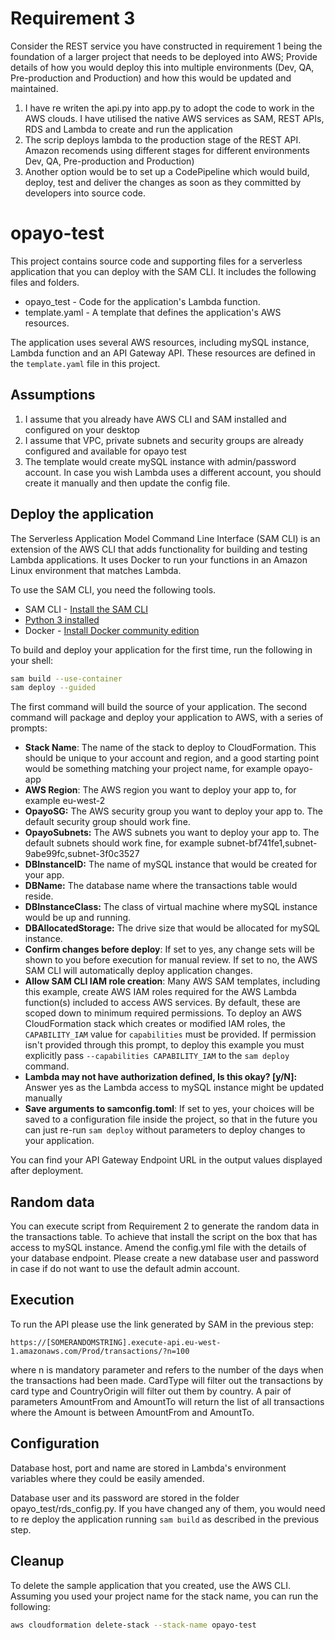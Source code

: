 # Requirement 3
Consider the REST service you have constructed in requirement 1 being the
foundation of a larger project that needs to be deployed into AWS; Provide details of
how you would deploy this into multiple environments (Dev, QA, Pre-production and
Production) and how this would be updated and maintained.

1) I have re writen the api.py into app.py to adopt the code to work in the AWS clouds. I have utilised the native AWS services as SAM, REST APIs, RDS and Lambda to create and run the application
2) The scrip deploys lambda to the production stage of the REST API. Amazon recomends using different stages for different environments Dev, QA, Pre-production and
Production)
3) Another option would be to set up a CodePipeline which would build, deploy, test and deliver the changes as soon as they committed by developers into source code.

# opayo-test

This project contains source code and supporting files for a serverless application that you can deploy with the SAM CLI. It includes the following files and folders.

- opayo_test - Code for the application's Lambda function.
- template.yaml - A template that defines the application's AWS resources.

The application uses several AWS resources, including mySQL instance, Lambda function and an API Gateway API. These resources are defined in the `template.yaml` file in this project.

## Assumptions
1. I assume that you already have AWS CLI and SAM installed and configured on your desktop 
2. I assume that VPC, private subnets and security groups are already configured and available for opayo test
3. The template would create mySQL instance with admin/password account. In case you wish Lambda uses a different account, you should create it manually and then update the config file.

## Deploy the application

The Serverless Application Model Command Line Interface (SAM CLI) is an extension of the AWS CLI that adds functionality for building and testing Lambda applications. It uses Docker to run your functions in an Amazon Linux environment that matches Lambda. 

To use the SAM CLI, you need the following tools.

* SAM CLI - [Install the SAM CLI](https://docs.aws.amazon.com/serverless-application-model/latest/developerguide/serverless-sam-cli-install.html)
* [Python 3 installed](https://www.python.org/downloads/)
* Docker - [Install Docker community edition](https://hub.docker.com/search/?type=edition&offering=community)

To build and deploy your application for the first time, run the following in your shell:

```bash
sam build --use-container
sam deploy --guided
```

The first command will build the source of your application. The second command will package and deploy your application to AWS, with a series of prompts:

* **Stack Name**: The name of the stack to deploy to CloudFormation. This should be unique to your account and region, and a good starting point would be something matching your project name, for example opayo-app
* **AWS Region**: The AWS region you want to deploy your app to, for example eu-west-2
* **OpayoSG:** The AWS security group you want to deploy your app to. The default security group should work fine. 
* **OpayoSubnets:** The AWS subnets you want to deploy your app to. The default subnets should work fine, for example subnet-bf741fe1,subnet-9abe99fc,subnet-3f0c3527
* **DBInstanceID:** The name of mySQL instance that would be created for your app.
* **DBName:** The database name where the transactions table would reside.
* **DBInstanceClass:** The class of virtual machine where mySQL instance would be up and running.
* **DBAllocatedStorage:** The drive size that would be allocated for mySQL instance.
* **Confirm changes before deploy**: If set to yes, any change sets will be shown to you before execution for manual review. If set to no, the AWS SAM CLI will automatically deploy application changes.
* **Allow SAM CLI IAM role creation**: Many AWS SAM templates, including this example, create AWS IAM roles required for the AWS Lambda function(s) included to access AWS services. By default, these are scoped down to minimum required permissions. To deploy an AWS CloudFormation stack which creates or modified IAM roles, the `CAPABILITY_IAM` value for `capabilities` must be provided. If permission isn't provided through this prompt, to deploy this example you must explicitly pass `--capabilities CAPABILITY_IAM` to the `sam deploy` command.
* **Lambda may not have authorization defined, Is this okay? [y/N]:** Answer yes as the Lambda access to mySQL instance might be updated manually 
* **Save arguments to samconfig.toml**: If set to yes, your choices will be saved to a configuration file inside the project, so that in the future you can just re-run `sam deploy` without parameters to deploy changes to your application.

You can find your API Gateway Endpoint URL in the output values displayed after deployment.

## Random data
You can execute script from Requirement 2 to generate the random data in the transactions table. To achieve that install the script on the box that has access to mySQL instance. Amend the config.yml file with the details of your database endpoint. Please create a new database user and password in case if do not want to use the default admin account.

## Execution

To run the API please use the link generated by SAM in the previous step:
```
https://[SOMERANDOMSTRING].execute-api.eu-west-1.amazonaws.com/Prod/transactions/?n=100
```
where n is mandatory parameter and refers to the number of the days when the transactions had been made.
CardType will filter out the transactions by card type and CountryOrigin will filter out them by country.
A pair of parameters AmountFrom and AmountTo will return the list of all transactions where the Amount is between AmountFrom and AmountTo.

## Configuration 

Database host, port and name are stored in Lambda's environment variables where they could be easily amended.

Database user and its password are stored in the folder opayo_test/rds_config.py. If you have changed any of them, you would need to re deploy the application running `sam build` as described in the previous step.

## Cleanup

To delete the sample application that you created, use the AWS CLI. Assuming you used your project name for the stack name, you can run the following:

```bash
aws cloudformation delete-stack --stack-name opayo-test
```
